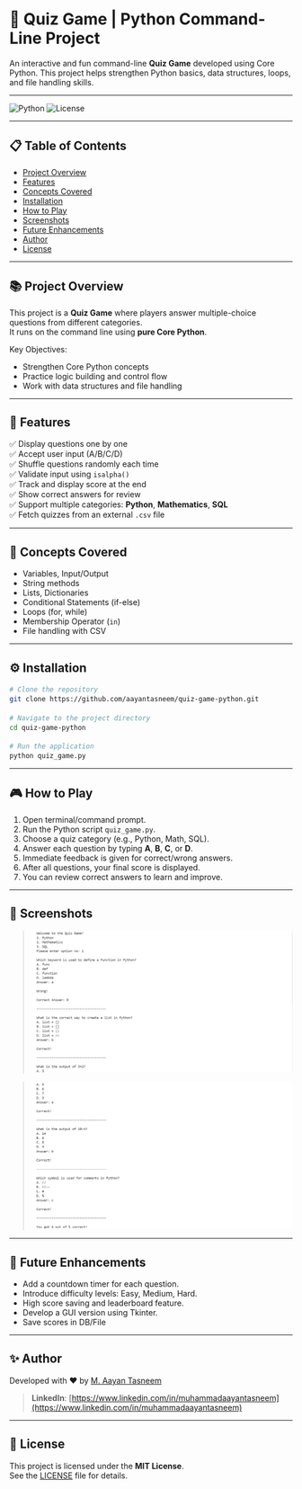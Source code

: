 # 🎯 Quiz Game | Python Command-Line Project

An interactive and fun command-line **Quiz Game** developed using Core Python. This project helps strengthen Python basics, data structures, loops, and file handling skills.

---

![Python](https://img.shields.io/badge/Python-3.10-blue) ![License](https://img.shields.io/badge/License-MIT-green)

---

## 📋 Table of Contents
- [Project Overview](#-project-overview)
- [Features](#-features)
- [Concepts Covered](#-concepts-covered)
- [Installation](#-installation)
- [How to Play](#-how-to-play)
- [Screenshots](#-screenshots)
- [Future Enhancements](#-future-enhancements)
- [Author](#-author)
- [License](#-license)

---

## 📚 Project Overview

This project is a **Quiz Game** where players answer multiple-choice questions from different categories.  
It runs on the command line using **pure Core Python**.

Key Objectives:
- Strengthen Core Python concepts
- Practice logic building and control flow
- Work with data structures and file handling

---

## 🚀 Features

✅ Display questions one by one  
✅ Accept user input (A/B/C/D)  
✅ Shuffle questions randomly each time  
✅ Validate input using `isalpha()`  
✅ Track and display score at the end  
✅ Show correct answers for review  
✅ Support multiple categories: **Python**, **Mathematics**, **SQL**  
✅ Fetch quizzes from an external `.csv` file

---

## 🧠 Concepts Covered

- Variables, Input/Output
- String methods
- Lists, Dictionaries
- Conditional Statements (if-else)
- Loops (for, while)
- Membership Operator (`in`)
- File handling with CSV

---

## ⚙️ Installation

```bash
# Clone the repository
git clone https://github.com/aayantasneem/quiz-game-python.git

# Navigate to the project directory
cd quiz-game-python

# Run the application
python quiz_game.py
```

---

## 🎮 How to Play

1. Open terminal/command prompt.
2. Run the Python script `quiz_game.py`.
3. Choose a quiz category (e.g., Python, Math, SQL).
4. Answer each question by typing **A**, **B**, **C**, or **D**.
5. Immediate feedback is given for correct/wrong answers.
6. After all questions, your final score is displayed.
7. You can review correct answers to learn and improve.

---

## 📸 Screenshots

> ![Screenshot 1](screenshots/1.png)

> ![Screenshot 2](screenshots/2.png)

---

## 🚧 Future Enhancements

- Add a countdown timer for each question.
- Introduce difficulty levels: Easy, Medium, Hard.
- High score saving and leaderboard feature.
- Develop a GUI version using Tkinter.
- Save scores in DB/File

---

## ✨ Author

Developed with ❤️ by [M. Aayan Tasneem](https://github.com/aayantasneem)

> **LinkedIn**: [https://www.linkedin.com/in/muhammadaayantasneem](https://www.linkedin.com/in/muhammadaayantasneem)

---

## 📄 License

This project is licensed under the **MIT License**.  
See the [LICENSE](LICENSE) file for details.
